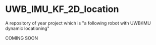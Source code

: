 # UWB_IMU_KF_2D_location
A repository of year project which is "a following robot with UWB/IMU dynamic locationing"

COMING SOON

